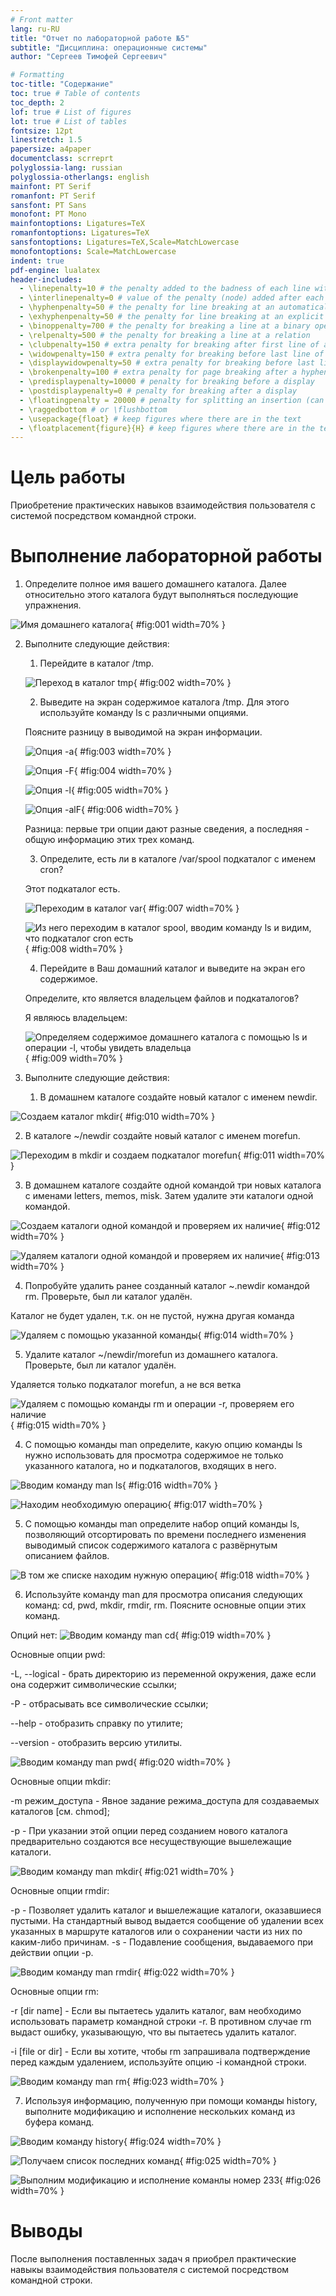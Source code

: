 ```yaml
---
# Front matter
lang: ru-RU
title: "Отчет по лабораторной работе №5"
subtitle: "Дисциплина: операционные системы"
author: "Сергеев Тимофей Сергеевич"

# Formatting
toc-title: "Содержание"
toc: true # Table of contents
toc_depth: 2
lof: true # List of figures
lot: true # List of tables
fontsize: 12pt
linestretch: 1.5
papersize: a4paper
documentclass: scrreprt
polyglossia-lang: russian
polyglossia-otherlangs: english
mainfont: PT Serif
romanfont: PT Serif
sansfont: PT Sans
monofont: PT Mono
mainfontoptions: Ligatures=TeX
romanfontoptions: Ligatures=TeX
sansfontoptions: Ligatures=TeX,Scale=MatchLowercase
monofontoptions: Scale=MatchLowercase
indent: true
pdf-engine: lualatex
header-includes:
  - \linepenalty=10 # the penalty added to the badness of each line within a paragraph (no associated penalty node) Increasing the value makes tex try to have fewer lines in the paragraph.
  - \interlinepenalty=0 # value of the penalty (node) added after each line of a paragraph.
  - \hyphenpenalty=50 # the penalty for line breaking at an automatically inserted hyphen
  - \exhyphenpenalty=50 # the penalty for line breaking at an explicit hyphen
  - \binoppenalty=700 # the penalty for breaking a line at a binary operator
  - \relpenalty=500 # the penalty for breaking a line at a relation
  - \clubpenalty=150 # extra penalty for breaking after first line of a paragraph
  - \widowpenalty=150 # extra penalty for breaking before last line of a paragraph
  - \displaywidowpenalty=50 # extra penalty for breaking before last line before a display math
  - \brokenpenalty=100 # extra penalty for page breaking after a hyphenated line
  - \predisplaypenalty=10000 # penalty for breaking before a display
  - \postdisplaypenalty=0 # penalty for breaking after a display
  - \floatingpenalty = 20000 # penalty for splitting an insertion (can only be split footnote in standard LaTeX)
  - \raggedbottom # or \flushbottom
  - \usepackage{float} # keep figures where there are in the text
  - \floatplacement{figure}{H} # keep figures where there are in the text
---
```


# Цель работы

Приобретение практических навыков взаимодействия пользователя с системой
посредством командной строки.

# Выполнение лабораторной работы

1. Определите полное имя вашего домашнего каталога. Далее относительно этого
каталога будут выполняться последующие упражнения.

![Имя домашнего каталога](imagesforlw№5/image1.jpg){ #fig:001 width=70% }

2. Выполните следующие действия:
   
   1. Перейдите в каталог /tmp.
   
   ![Переход в каталог tmp](imagesforlw№5/image2.jpg){ #fig:002 width=70% }

   2. Выведите на экран содержимое каталога /tmp. Для этого используйте команду ls с различными опциями. 
   
   Поясните разницу в выводимой на экран
информации.

   ![Опция -a](imagesforlw№5/image3.jpg){ #fig:003 width=70% }

   ![Опция -F](imagesforlw№5/image4.jpg){ #fig:004 width=70% }

   ![Опция -l](imagesforlw№5/image5.jpg){ #fig:005 width=70% }

   ![Опция -alF](imagesforlw№5/image6.jpg){ #fig:006 width=70% }

   Разница: первые три опции дают разные сведения, а последняя - общую информацию этих трех команд.

   3. Определите, есть ли в каталоге /var/spool подкаталог с именем cron?
  
   Этот подкаталог есть.

   ![Переходим в каталог var](imagesforlw№5/image7.jpg){ #fig:007 width=70% }

   ![Из него переходим в каталог spool, вводим команду ls и видим, что подкаталог cron есть](imagesforlw№5/image8.jpg){ #fig:008 width=70% }

   4. Перейдите в Ваш домашний каталог и выведите на экран его содержимое.
   
   Определите, кто является владельцем файлов и подкаталогов?

   Я являюсь владельцем:

   ![Определяем содержимое домашнего каталога с помощью ls и операции -l, чтобы увидеть владельца](imagesforlw№5/image9.jpg){ #fig:009 width=70% }

3. Выполните следующие действия:
   1. В домашнем каталоге создайте новый каталог с именем newdir.

![Создаем каталог mkdir](imagesforlw№5/image10.jpg){ #fig:010 width=70% }

   2. В каталоге ~/newdir создайте новый каталог с именем morefun.

![Переходим в mkdir и создаем подкаталог morefun](imagesforlw№5/image11.jpg){ #fig:011 width=70% }

   3. В домашнем каталоге создайте одной командой три новых каталога с именами letters, memos, misk. Затем удалите эти каталоги одной командой.

![Создаем каталоги одной командой и проверяем их наличие](imagesforlw№5/image12.jpg){ #fig:012 width=70% }

![Удаляем каталоги одной командой и проверяем их наличие](imagesforlw№5/image13.jpg){ #fig:013 width=70% }

   4. Попробуйте удалить ранее созданный каталог ~.newdir командой rm. Проверьте, был ли каталог удалён.
   
   Каталог не будет удален, т.к. он не пустой, нужна другая команда

![Удаляем с помощью указанной команды](imagesforlw№5/image14.jpg){ #fig:014 width=70% }


   5. Удалите каталог ~/newdir/morefun из домашнего каталога. Проверьте, был ли каталог удалён.
   
   Удаляется только подкаталог morefun, а не вся ветка

![Удаляем с помощью команды rm и операции -r, проверяем его наличие](imagesforlw№5/image15.jpg){ #fig:015 width=70% }

4. С помощью команды man определите, какую опцию команды ls нужно использовать для просмотра содержимое не только указанного каталога, но и подкаталогов, входящих в него.

![Вводим команду man ls](imagesforlw№5/image16.jpg){ #fig:016 width=70% }

![Находим необходимую операцию](imagesforlw№5/image17.jpg){ #fig:017 width=70% }

5. С помощью команды man определите набор опций команды ls, позволяющий отсортировать по времени последнего изменения выводимый список содержимого
каталога с развёрнутым описанием файлов.

![В том же списке находим нужную операцию](imagesforlw№5/image18.jpg){ #fig:018 width=70% }

6. Используйте команду man для просмотра описания следующих команд: cd, pwd,
mkdir, rmdir, rm. Поясните основные опции этих команд.

Опций нет:
![Вводим команду man cd](imagesforlw№5/image19.jpg){ #fig:019 width=70% }

Основные опции pwd:

-L, --logical - брать директорию из переменной окружения, даже если она содержит символические ссылки;

-P - отбрасывать все символические ссылки;

--help - отобразить справку по утилите;

--version - отобразить версию утилиты.

![Вводим команду man pwd](imagesforlw№5/image20.jpg){ #fig:020 width=70% }

Основные опции mkdir:

-m режим_доступа - Явное задание режима_доступа для создаваемых каталогов [см. chmod];

-p - При указании этой опции перед созданием нового каталога предварительно создаются все несуществующие вышележащие каталоги.

![Вводим команду man mkdir](imagesforlw№5/image21.jpg){ #fig:021 width=70% }

Основные опции rmdir:

-p	- Позволяет удалить каталог и вышележащие каталоги, оказавшиеся пустыми. На стандартный вывод выдается сообщение об удалении всех указанных в маршруте каталогов или о сохранении части из них по каким-либо причинам.
-s - Подавление сообщения, выдаваемого при действии опции -p.

![Вводим команду man rmdir](imagesforlw№5/image22.jpg){ #fig:022 width=70% }

Основные опции rm:

-r [dir name] - Если вы пытаетесь удалить каталог, вам необходимо использовать параметр командной строки -r. В противном случае rm выдаст ошибку, указывающую, что вы пытаетесь удалить каталог.

-i [file or dir] - Если вы хотите, чтобы rm запрашивала подтверждение перед каждым удалением, используйте опцию -i командной строки.

![Вводим команду man rm](imagesforlw№5/image23.jpg){ #fig:023 width=70% }

7. Используя информацию, полученную при помощи команды history, выполните
модификацию и исполнение нескольких команд из буфера команд.

![Вводим команду history](imagesforlw№5/image24.jpg){ #fig:024 width=70% }

![Получаем список последних команд](imagesforlw№5/image25.jpg){ #fig:025 width=70% }

![Выполним модификацию и исполнение команлы номер 233](imagesforlw№5/image26.jpg){ #fig:026 width=70% }

# Выводы

После выполнения поставленных задач я приобрел практические навыкы взаимодействия пользователя с системой посредством командной строки.
